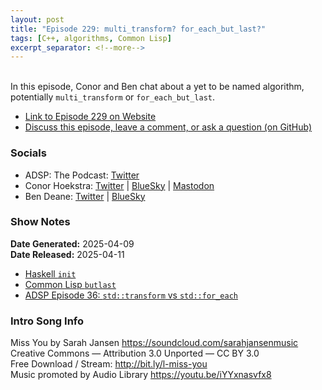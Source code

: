 ```yaml
---
layout: post
title: "Episode 229: multi_transform? for_each_but_last?"
tags: [C++, algorithms, Common Lisp]
excerpt_separator: <!--more-->
---
```


<div id="buzzsprout-player-16958182"></div><script src="https://www.buzzsprout.com/1501960/episodes/16958182-episode-229-multi_transform-for_each_but_last.js?container_id=buzzsprout-player-16958182&player=small" type="text/javascript" charset="utf-8"></script>

<br>In this episode, Conor and Ben chat about a yet to be named algorithm, potentially `multi_transform` or `for_each_but_last`.

<!--more-->

* [Link to Episode 229 on Website](https://adspthepodcast.com/2025/04/11/Episode-229.html)
* [Discuss this episode, leave a comment, or ask a question (on GitHub)](https://github.com/codereport/adsp2/discussions/128)

### Socials
 
* ADSP: The Podcast: [Twitter](https://twitter.com/adspthepodcast)
* Conor Hoekstra: [Twitter](https://twitter.com/code_report) \| [BlueSky](https://bsky.app/profile/codereport.bsky.social) \| [Mastodon](https://mastodon.social/@code_report)
* Ben Deane: [Twitter](https://x.com/ben_deane) \| [BlueSky](https://bsky.app/profile/elbeno.com)

### Show Notes

**Date Generated:** 2025-04-09 <br>
**Date Released:** 2025-04-11

* [Haskell `init`](https://hackage.haskell.org/package/base-4.21.0.0/docs/Data-List-NonEmpty.html#v:init)
* [Common Lisp `butlast`](http://clhs.lisp.se/Body/f_butlas.htm)
* [ADSP Episode 36: `std::transform` vs `std::for_each`](https://adspthepodcast.com/2024/09/12/Episode-36.html)

### Intro Song Info
 
Miss You by Sarah Jansen https://soundcloud.com/sarahjansenmusic<br>
Creative Commons — Attribution 3.0 Unported — CC BY 3.0<br>
Free Download / Stream: http://bit.ly/l-miss-you<br>
Music promoted by Audio Library https://youtu.be/iYYxnasvfx8<br>
